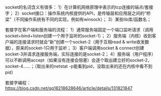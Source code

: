 socket的名词含义有很多：
1）在计算机网络原理中表示的tcp连接的端点/套接字；
2）socket接口：操作系统内核提供的API，是传输层和应用层之间的“桥梁”（不同操作系统有不同的实现，例如有winsock）；
3）某些lib库/函数名；


套接字在客户端和服务端的流程：
1）通常服务端固定一个端口监听请求（调用socket+bind+listen创建一个用于监听的socket-1）；
2）服务端（内核）收到客户端的连接请求时就会“新”创建一个socket-2（用于互相read & write收发数据），原来的socket-1只用于监听；
3）客户端调用socket & connect创建socket-3并请求连接服务端，实际连接的是socket-2；
4）服务端（用户程序）可以不断调用accept（如果没有连接会阻塞）会逐个取出建立好的socket-2，socket-4……；（取出来的netstat -p能看到pid，没取出来的还在内核中看不到pid）

套接字编程：
https://blog.csdn.net/qq18218628646/article/details/131821847